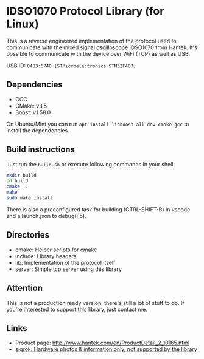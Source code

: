 # IDSO1070 Protocol Library (for Linux)

This is a reverse engineered implementation of the protocol used to communicate with the mixed signal oscilloscope IDSO1070 from Hantek.
It's possible to communicate with the device over WiFi (TCP) as well as USB.

USB ID: ```0483:5740 [STMicroelectronics STM32F407]```

## Dependencies

* GCC
* CMake: v3.5
* Boost: v1.58.0

On Ubuntu/Mint you can run ```apt install libboost-all-dev cmake gcc``` to install the dependencies.

## Build instructions

Just run the ```build.sh``` or execute following commands in your shell:

```bash
mkdir build
cd build
cmake ..
make
sudo make install
```

There is also a preconfigured task for building (CTRL-SHIFT-B) in vscode and a launch.json to debug(F5).

## Directories

* cmake: Helper scripts for cmake
* include: Library headers
* lib: Implementation of the protocol itself
* server: Simple tcp server using this library

## Attention

This is not a production ready version, there's still a lot of stuff to do. If you're interested to support this library, just contact me.

## Links

* Product page: http://www.hantek.com/en/ProductDetail_2_10165.html
* [sigrok: Hardware photos & information only, not supported by the library](https://sigrok.org/wiki/Hantek_iDSO1070)